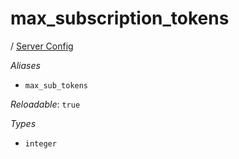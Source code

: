 # max_subscription_tokens

/ [Server Config](/ref/config/index.md) 

*Aliases*

- `max_sub_tokens`


*Reloadable*: `true`

*Types*

- `integer`



